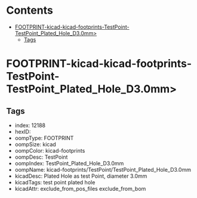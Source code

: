 



Contents
========

* [FOOTPRINT-kicad-kicad-footprints-TestPoint-TestPoint_Plated_Hole_D3.0mm>](#footprint-kicad-kicad-footprints-testpoint-testpoint_plated_hole_d30mm)
	* [Tags](#tags)

# FOOTPRINT-kicad-kicad-footprints-TestPoint-TestPoint_Plated_Hole_D3.0mm>

## Tags

- index: 12188
- hexID: 
- oompType: FOOTPRINT
- oompSize: kicad
- oompColor: kicad-footprints
- oompDesc: TestPoint
- oompIndex: TestPoint_Plated_Hole_D3.0mm
- oompName: kicad-footprints/TestPoint/TestPoint_Plated_Hole_D3.0mm
- kicadDesc: Plated Hole as test Point, diameter 3.0mm
- kicadTags: test point plated hole
- kicadAttr: exclude_from_pos_files exclude_from_bom
